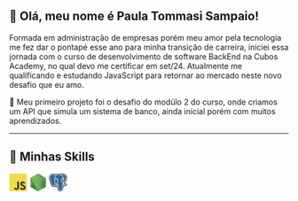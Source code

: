 ## 💜 Olá, meu nome é Paula Tommasi Sampaio!

Formada em administração de empresas porém meu amor pela tecnologia me fez dar o pontapé esse ano para minha transição de carreira, iniciei essa jornada com o curso de desenvolvimento de software BackEnd na Cubos Academy, no qual devo me certificar em set/24.
Atualmente me qualificando e estudando JavaScript para retornar ao mercado neste novo desafio que eu amo.

🔭 Meu primeiro projeto foi o desafio do modúlo 2 do curso, onde criamos um API que simula um sistema de banco, ainda inicial porém com muitos aprendizados.

---

## 🚀 Minhas Skills

<code><img height="32" src="https://raw.githubusercontent.com/github/explore/80688e429a7d4ef2fca1e82350fe8e3517d3494d/topics/javascript/javascript.png" alt="Javascript"/></code>
<code><img height="32" src="https://raw.githubusercontent.com/github/explore/80688e429a7d4ef2fca1e82350fe8e3517d3494d/topics/nodejs/nodejs.png" alt="Nodejs"/></code>
<code><img height="32" src=https://raw.githubusercontent.com/github/explore/80688e429a7d4ef2fca1e82350fe8e3517d3494d/topics/postgresql/postgresql.png alt="postgresql"/></code>
